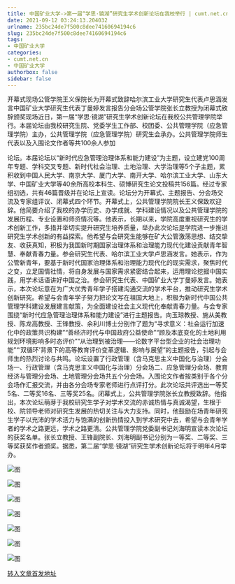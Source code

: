 ```yaml
---
title: 中国矿业大学->第一届“学思·镜湖”研究生学术创新论坛在我校举行 | cumt.net.cn
date: 2021-09-12 03:24:13.204032
urlname: 235bc24de7f500c8dee74160694194c6
slug: 235bc24de7f500c8dee74160694194c6
tags: 
- 中国矿业大学
categories:
- cumt.net.cn
- 中国矿业大学
authorbox: false
sidebar: false
---
```

开幕式现场公管学院王义保院长为开幕式致辞哈尔滨工业大学研究生代表卢思涵发言中国矿业大学研究生代表丁曼婷发言报告分会场公管学院张长立教授为闭幕式致辞颁奖现场近日，第一届“学思·镜湖”研究生学术创新论坛在我校公共管理学院举行。本届论坛由我校研究生院、党委学生工作部、校团委、公共管理学院（应急管理学院）主办，公共管理学院（应急管理学院）研究生会承办。公共管理学院师生代表以及入围论文作者等共100余人参加
<!--more-->
论坛。本届论坛以“新时代应急管理治理体系和能力建设”为主题，设立建党100周年专题、学科交叉专题、新时代社会治理、土地治理、大学治理等5个子主题，累积收到中国人民大学、南京大学、厦门大学、南开大学、哈尔滨工业大学、山东大学、中国矿业大学等40余所高校本科生、硕博研究生论文投稿共156篇。经过专家组初选，共有46篇晋级并在论坛上宣读。论坛分为开幕式、主题报告、分会场交流及专家组评议、闭幕式四个环节。开幕式上，公共管理学院院长王义保致欢迎辞。他简要介绍了我校的办学历史、办学成就、学科建设情况以及公共管理学院的发展历程、专业设置和师资情况等。他表示，长期以来，学院高度重视研究生的学术创新工作，多措并举切实提升研究生培养质量，举办此次论坛是学院进一步推进研究生学术创新的有益探索。他希望与会研究生能够在矿大公管激荡思想、结交挚友、收获真知，积极为我国新时期国家治理体系和治理能力现代化建设贡献青年智慧、奉献青春力量。参会研究生代表、哈尔滨工业大学卢思涵发言。她表示，作为公管新青年，要基于新时代国家治理体系和治理能力现代化的现实需求，聚焦时代之变，立足国情社情，将自身发展与国家需求紧密结合起来，运用理论挖掘中国实践，用学术话语讲好中国之治。参会研究生代表、中国矿业大学丁曼婷发言。她表示，本次论坛意在为广大优秀青年学子搭建沟通交流的学术平台，推动研究生学术创新研究。希望与会青年学子努力把论文写在祖国大地上，积极为新时代中国公共管理学科建设发展建言献策，为全面建设社会主义现代化奉献青春力量。与会专家围绕“新时代应急管理治理体系和能力建设”进行主题报告。向玉琼教授、施从美教授、陈龙高教授、王锋教授、余利川博士分别作了题为“寻求意义：社会运行加速化中的政策共识构建”“善经济时代与中国政府公益使命”“顾及本底变化的土地利用规划环境影响多时态评价”“从治理到被治理——论数字平台型企业的社会治理功能”“‘双循环’背景下的高等教育评价变革逻辑、影响与展望”的主题报告，引起与会师生的热烈讨论与共鸣。论坛设置了行政管理（含马克思主义中国化与治理）分会场一、行政管理（含马克思主义中国化与治理）分会场二、应急管理分会场、教育经济与管理分会场、土地管理分会场共五个分会场。入围论文作者按类别于各个分会场作汇报交流，并由各分会场专家老师进行点评打分。此次论坛共评选出一等奖5名、二等奖16名、三等奖25名。闭幕式上，公共管理学院张长立教授致辞。他指出，本次论坛萌芽于我校研究生学子对学术交流的赤诚热情与真诚渴望，生根于校、院领导老师对研究生发展的热切关注与大力支持。同时，他鼓励在场青年研究生学子以充沛的学术活力与饱满的创新热情投入到学术研究中去，希望与会青年学者的学术之路更远，学术之路更清。公共管理学院党委副书记刘海明宣读本次论坛的获奖名单。张长立教授、王锋副院长、刘海明副书记分别为一等奖、二等奖、三等奖获奖作者颁奖。据悉，第二届“学思·镜湖”研究生学术创新论坛将于明年4月举办。

![图](http://xwzx.cumt.edu.cn/_upload/article/images/cf/39/6bf92be949fbb567dc351fe27d95/1d374a43-6e3f-42ae-a741-5a6930a299ad.jpg)

![图](http://xwzx.cumt.edu.cn/_upload/article/images/cf/39/6bf92be949fbb567dc351fe27d95/b17f8305-8fc2-4ebb-a315-eeedf24e9b76.jpg)

![图](http://xwzx.cumt.edu.cn/_upload/article/images/cf/39/6bf92be949fbb567dc351fe27d95/48f1819f-781d-43b3-a7af-c3d1f2c661fd.jpg)

![图](http://xwzx.cumt.edu.cn/_upload/article/images/cf/39/6bf92be949fbb567dc351fe27d95/79486ba9-4b32-40fe-a79e-dde9ea560f89.jpg)

![图](http://xwzx.cumt.edu.cn/_upload/article/images/cf/39/6bf92be949fbb567dc351fe27d95/86a01a01-d72a-4af0-8bc2-49280e2a7d5b.jpg)

![图](http://xwzx.cumt.edu.cn/_upload/article/images/cf/39/6bf92be949fbb567dc351fe27d95/12b720f1-e147-45e7-8f9d-104d3bf631b6.jpg)

![图](http://xwzx.cumt.edu.cn/_upload/article/images/cf/39/6bf92be949fbb567dc351fe27d95/9d4d57c4-8140-4666-a852-0969e0adcd4b.jpg)

[转入文章首发地址](http://xwzx.cumt.edu.cn/35/84/c523a603524/page.htm)